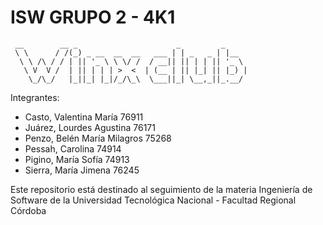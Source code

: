 # ISW GRUPO 2 - 4K1 

```
 __        __ _                      _         _     
 \ \      / /(_) _ __  __  __   ___ | | _   _ | |__  
  \ \ /\ / / | || '_ \ \ \/ /  / __|| || | | || '_ \ 
   \ V  V /  | || | | | >  <  | (__ | || |_| || |_) |
    \_/\_/   |_||_| |_|/_/\_\  \___||_| \__,_||_.__/ 
```

Integrantes:
  - Casto, Valentina María      76911
  - Juárez, Lourdes Agustina    76171
  - Penzo, Belén María Milagros 75268
  - Pessah, Carolina            74914
  - Pigino, María Sofía         74913
  - Sierra, María Jimena        76245
   
Este repositorio está destinado al seguimiento de la materia Ingeniería de Software de la Universidad Tecnológica Nacional - Facultad Regional Córdoba
